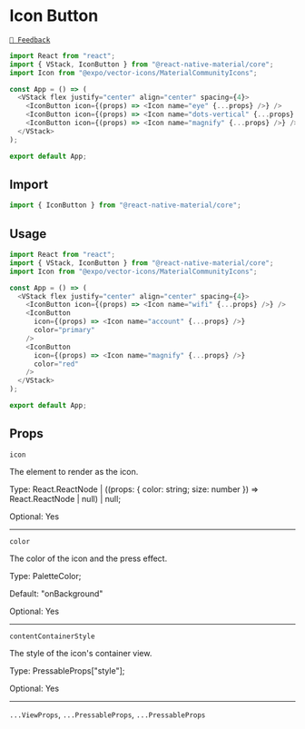 # Icon Button

[`💬 Feedback`](https://github.com/yamankatby/react-native-material/labels/component%3A%20IconButton)

```js with-preview
import React from "react";
import { VStack, IconButton } from "@react-native-material/core";
import Icon from "@expo/vector-icons/MaterialCommunityIcons";

const App = () => (
  <VStack flex justify="center" align="center" spacing={4}>
    <IconButton icon={(props) => <Icon name="eye" {...props} />} />
    <IconButton icon={(props) => <Icon name="dots-vertical" {...props} />} />
    <IconButton icon={(props) => <Icon name="magnify" {...props} />} />
  </VStack>
);

export default App;
```

## Import

```js
import { IconButton } from "@react-native-material/core";
```

## Usage

```js with-preview
import React from "react";
import { VStack, IconButton } from "@react-native-material/core";
import Icon from "@expo/vector-icons/MaterialCommunityIcons";

const App = () => (
  <VStack flex justify="center" align="center" spacing={4}>
    <IconButton icon={(props) => <Icon name="wifi" {...props} />} />
    <IconButton
      icon={(props) => <Icon name="account" {...props} />}
      color="primary"
    />
    <IconButton
      icon={(props) => <Icon name="magnify" {...props} />}
      color="red"
    />
  </VStack>
);

export default App;
```

## Props

`icon`

The element to render as the icon.

Type: React.ReactNode | ((props: { color: string; size: number }) =\> React.ReactNode | null) | null;

Optional: Yes

---

`color`

The color of the icon and the press effect.

Type: PaletteColor;

Default: "onBackground"

Optional: Yes

---

`contentContainerStyle`

The style of the icon's container view.

Type: PressableProps["style"];

Optional: Yes

---

`...ViewProps`, `...PressableProps`, `...PressableProps`
